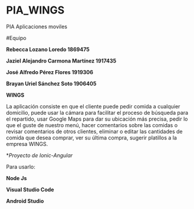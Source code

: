 # PIA_WINGS
PIA Aplicaciones moviles


#Equipo

**Rebecca Lozano Loredo 1869475**

**Jaziel Alejandro Carmona Martínez 1917435**

**José Alfredo Pérez Flores 1919306**

**Brayan Uriel Sánchez Soto 1906405**

**WINGS**

La aplicación consiste en que el cliente puede pedir comida a cualquier domicilio, puede usar la cámara para facilitar el proceso de búsqueda para el repartido, usar Google Maps para dar su ubicación más precisa, pedir lo que el guste de nuestro menú, hacer comentarios sobre las comidas o revisar comentarios de otros clientes, eliminar o editar las cantidades de comida que desea comprar, ver su última compra, sugerir platillos a la empresa WINGS.



**Proyecto de Ionic-Angular*

Para usarlo:

**Node Js**

**Visual Studio Code**

**Android Studio**

